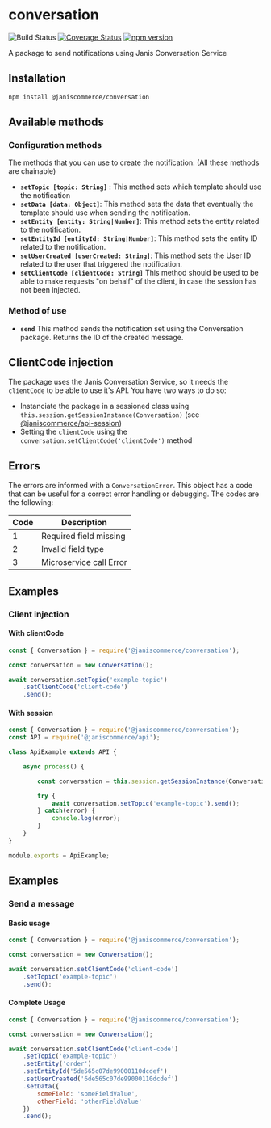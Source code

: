 # conversation

![Build Status](https://github.com/janis-commerce/handlebars/workflows/Build%20Status/badge.svg)
[![Coverage Status](https://coveralls.io/repos/github/janis-commerce/conversation/badge.svg?branch=master)](https://coveralls.io/github/janis-commerce/conversation?branch=master)
[![npm version](https://badge.fury.io/js/%40janiscommerce%2Fconversation.svg)](https://www.npmjs.com/package/@janiscommerce/conversation)

A package to send notifications using Janis Conversation Service

## Installation
```sh
npm install @janiscommerce/conversation
```

## Available methods

### Configuration methods
The methods that you can use to create the notification: (All these methods are chainable)
- **`setTopic [topic: String]`** : This method sets which template should use the notification
- **`setData [data: Object]`**: This method sets the data that eventually the template should use when sending the notification.
- **`setEntity [entity: String|Number]`**: This method sets the entity related to the notification.
- **`setEntityId [entityId: String|Number]`**: This method sets the entity ID related to the notification.
- **`setUserCreated [userCreated: String]`**: This method sets the User ID related to the user that triggered the notification.
- **`setClientCode [clientCode: String]`** This method should be used to be able to make requests "on behalf" of the client, in case the session has not been injected.

### Method of use
- **`send`** This method sends the notification set using the Conversation package. Returns the ID of the created message.

## ClientCode injection

The package uses the Janis Conversation Service, so it needs the `clientCode` to be able to use it's API. You have two ways to do so:

- Instanciate the package in a sessioned class using `this.session.getSessionInstance(Conversation)` (see [@janiscommerce/api-session](https://www.npmjs.com/package/@janiscommerce/api-session))
- Setting the `clientCode` using the `conversation.setClientCode('clientCode')` method

## Errors

The errors are informed with a `ConversationError`.
This object has a code that can be useful for a correct error handling or debugging.
The codes are the following:

| Code | Description                    |
|------|--------------------------------|
| 1    | Required field missing         |
| 2    | Invalid field type             |
| 3    | Microservice call Error        |

## Examples

### Client injection

#### With clientCode

```js
const { Conversation } = require('@janiscommerce/conversation');

const conversation = new Conversation();

await conversation.setTopic('example-topic')
	.setClientCode('client-code')
	.send();
```

#### With session

```js
const { Conversation } = require('@janiscommerce/conversation');
const API = require('@janiscommerce/api');

class ApiExample extends API {

	async process() {

		const conversation = this.session.getSessionInstance(Conversation);

		try {
			await conversation.setTopic('example-topic').send();
		} catch(error) {
			console.log(error);
		}
	}
}

module.exports = ApiExample;
```

## Examples

### Send a message

#### Basic usage

```js
const { Conversation } = require('@janiscommerce/conversation');

const conversation = new Conversation();

await conversation.setClientCode('client-code')
	.setTopic('example-topic')
	.send();
```

#### Complete Usage

```js
const { Conversation } = require('@janiscommerce/conversation');

const conversation = new Conversation();

await conversation.setClientCode('client-code')
	.setTopic('example-topic')
	.setEntity('order')
	.setEntityId('5de565c07de99000110dcdef')
	.setUserCreated('6de565c07de99000110dcdef')
	.setData({
		someField: 'someFieldValue',
		otherField: 'otherFieldValue'
	})
	.send();
```